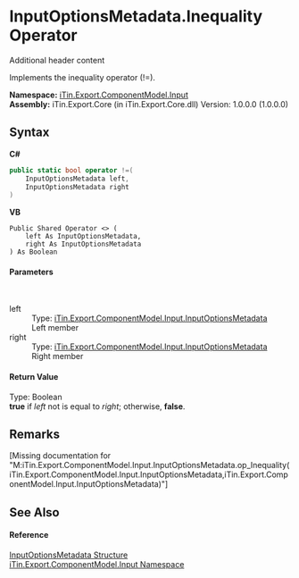 # InputOptionsMetadata.Inequality Operator 
Additional header content 

Implements the inequality operator (!=).

**Namespace:**&nbsp;<a href="N_iTin_Export_ComponentModel_Input">iTin.Export.ComponentModel.Input</a><br />**Assembly:**&nbsp;iTin.Export.Core (in iTin.Export.Core.dll) Version: 1.0.0.0 (1.0.0.0)

## Syntax

**C#**<br />
``` C#
public static bool operator !=(
	InputOptionsMetadata left,
	InputOptionsMetadata right
)
```

**VB**<br />
``` VB
Public Shared Operator <> ( 
	left As InputOptionsMetadata,
	right As InputOptionsMetadata
) As Boolean
```


#### Parameters
&nbsp;<dl><dt>left</dt><dd>Type: <a href="T_iTin_Export_ComponentModel_Input_InputOptionsMetadata">iTin.Export.ComponentModel.Input.InputOptionsMetadata</a><br />Left member</dd><dt>right</dt><dd>Type: <a href="T_iTin_Export_ComponentModel_Input_InputOptionsMetadata">iTin.Export.ComponentModel.Input.InputOptionsMetadata</a><br />Right member</dd></dl>

#### Return Value
Type: Boolean<br /><strong>true</strong> if *left* not is equal to *right*; otherwise, <strong>false</strong>.

## Remarks
\[Missing <remarks> documentation for "M:iTin.Export.ComponentModel.Input.InputOptionsMetadata.op_Inequality(iTin.Export.ComponentModel.Input.InputOptionsMetadata,iTin.Export.ComponentModel.Input.InputOptionsMetadata)"\]

## See Also


#### Reference
<a href="T_iTin_Export_ComponentModel_Input_InputOptionsMetadata">InputOptionsMetadata Structure</a><br /><a href="N_iTin_Export_ComponentModel_Input">iTin.Export.ComponentModel.Input Namespace</a><br />